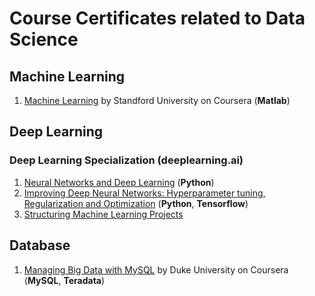 # Course Certificates related to **Data Science**

## Machine Learning
1. [Machine Learning](https://www.coursera.org/account/accomplishments/verify/NX6W7ZCLVYSF) by Standford University on Coursera (**Matlab**)

## Deep Learning

### Deep Learning Specialization (deeplearning.ai)
1. [Neural Networks and Deep Learning](https://www.coursera.org/account/accomplishments/verify/HQ6JNV3JYP8K) (**Python**)
2. [Improving Deep Neural Networks: Hyperparameter tuning, Regularization and Optimization](https://www.coursera.org/account/accomplishments/verify/JFPSS8TP9L49) (**Python**, **Tensorflow**)
3. [Structuring Machine Learning Projects](https://www.coursera.org/account/accomplishments/verify/Y2L5MTWFHFM4)


## Database
1. [Managing Big Data with MySQL](https://www.coursera.org/account/accomplishments/verify/QYH8RAWKE7QP) by Duke University on Coursera (**MySQL**, **Teradata**) 

